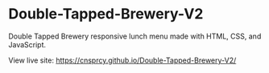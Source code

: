 # Double-Tapped-Brewery-V2
Double Tapped Brewery responsive lunch menu made with HTML, CSS, and JavaScript.

View live site: https://cnsprcy.github.io/Double-Tapped-Brewery-V2/

